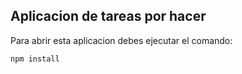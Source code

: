 ## Aplicacion de tareas por hacer

Para abrir esta aplicacion debes ejecutar el comando:

```
npm install
```